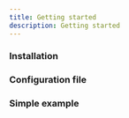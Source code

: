 ```yaml
---
title: Getting started
description: Getting started
---
```


### Installation

### Configuration file

### Simple example

